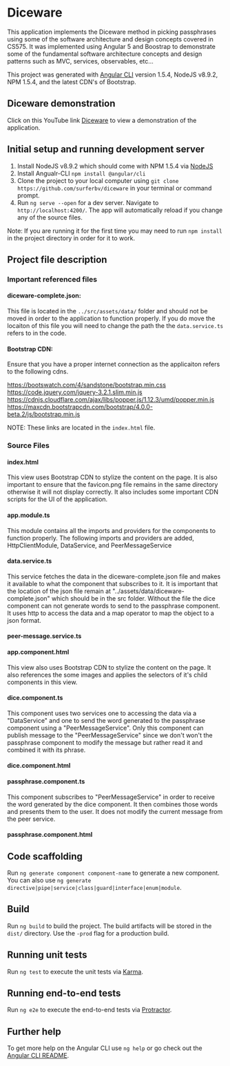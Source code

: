 # Diceware

This application implements the Diceware method in picking passphrases using some of the software architecture and design concepts covered in CS575. It was implemented using Angular 5 and Boostrap to demonstrate some of the fundamental software architecture concepts and design patterns such as MVC, services, observables, etc...

This project was generated with [Angular CLI](https://github.com/angular/angular-cli) version 1.5.4, NodeJS v8.9.2, NPM 1.5.4, and the latest CDN's of Bootstrap.


## Diceware demonstration
Click on this YouTube link [Diceware](https://www.youtube.com/watch?v=rlnDk_wzl18) to view a demonstration of the application. 

## Initial setup and running development server

1. Install NodeJS v8.9.2 which should come with NPM 1.5.4 via [NodeJS](https://nodejs.org/en/download/)
2. Install Angualr-CLI `npm install @angular/cli`
3. Clone the project to your local computer using `git clone https://github.com/surferbv/diceware` in your terminal or command prompt.
4. Run `ng serve --open` for a dev server. Navigate to `http://localhost:4200/`. The app will automatically reload if you change any of the source files.

Note: If you are running it for the first time you may need to run `npm install` in the project directory in order for it to work.

## Project file description

### Important referenced files
#### diceware-complete.json: 
This file is located in the `../src/assets/data/` folder and should not be moved in order to the application to function properly. If you do move the locaiton of this file you will need to change the path the the `data.service.ts` refers to in the code.

#### Bootstrap CDN:
Ensure that you have a proper internet connection as the applicaiton refers to the following cdns. 

https://bootswatch.com/4/sandstone/bootstrap.min.css
https://code.jquery.com/jquery-3.2.1.slim.min.js
https://cdnjs.cloudflare.com/ajax/libs/popper.js/1.12.3/umd/popper.min.js
https://maxcdn.bootstrapcdn.com/bootstrap/4.0.0-beta.2/js/bootstrap.min.js

NOTE: These links are located in the `index.html` file.

### Source Files
#### index.html
This view uses Bootstrap CDN to stylize the content on the page.
It is also important to ensure that the favicon.png file remains in the
same directory otherwise it will not display correctly. It also includes
some important CDN scripts for the UI of the application.

#### app.module.ts
This module contains all the imports and providers for the components 
to function properly. The following imports and providers are added, HttpClientModule, DataService, and PeerMessageService

#### data.service.ts
This service fetches the data in the diceware-complete.json file and makes it available to what
the component that subscribes to it. It is important that the location of the json file remain at
"../assets/data/diceware-complete.json" which should be in the src folder. Without the file the dice component
can not generate words to send to the passphrase component. It uses http to access the data and a map operator
to map the object to a json format.

#### peer-message.service.ts

#### app.component.html
This view also uses Bootstrap CDN to stylize the content on the page.
It also references the some images and applies the selectors of
it's child components in this view.

#### dice.component.ts
This component uses two services one to accessing the data via a "DataService" and one to send the
word generated to the passphrase component using a "PeerMessageService". Only this component can
publish message to the "PeerMessageService" since we don't won't the passphrase component to modify
the message but rather read it and combined it with its phrase.

#### dice.component.html

#### passphrase.component.ts
This component subscribes to "PeerMessageService" in order to receive the word generated by the dice component.
It then combines those words and presents them to the user. It does not modify the current message from the
peer service.

#### passphrase.component.html


## Code scaffolding

Run `ng generate component component-name` to generate a new component. You can also use `ng generate directive|pipe|service|class|guard|interface|enum|module`.

## Build

Run `ng build` to build the project. The build artifacts will be stored in the `dist/` directory. Use the `-prod` flag for a production build.

## Running unit tests

Run `ng test` to execute the unit tests via [Karma](https://karma-runner.github.io).

## Running end-to-end tests

Run `ng e2e` to execute the end-to-end tests via [Protractor](http://www.protractortest.org/).

## Further help

To get more help on the Angular CLI use `ng help` or go check out the [Angular CLI README](https://github.com/angular/angular-cli/blob/master/README.md).
